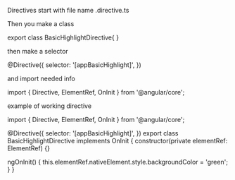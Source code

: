 Directives start with file name
.directive.ts

Then you make a class

export class BasicHighlightDirective{
}

then make a selector

@Directive({
selector: '[appBasicHighlight]',
})

and import needed info

import { Directive, ElementRef, OnInit } from '@angular/core';

example of working directive

import { Directive, ElementRef, OnInit } from '@angular/core';

@Directive({
selector: '[appBasicHighlight]',
})
export class BasicHighlightDirective implements OnInit {
constructor(private elementRef: ElementRef) {}

ngOnInit() {
this.elementRef.nativeElement.style.backgroundColor = 'green';
}
}
